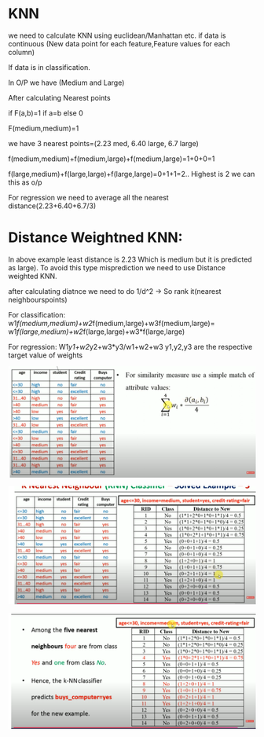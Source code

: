 # KNN

we need to calculate KNN using euclidean/Manhattan etc. if data is continuous
(New data point for each feature,Feature values for each column)

If data is in classification.

In O/P we have (Medium and Large)

After calculating Nearest points

if F(a,b)=1 if a=b else 0

F(medium,medium)=1

we have 3 nearest points=(2.23 med, 6.40 large, 6.7 large)

f(medium,medium)+f(medium,large)+f(medium,large)=1+0+0=1

f(large,medium)+f(large,large)+f(large,large)=0+1+1=2.. Highest is 2 we can this as o/p

For regression we need to average all the nearest distance(2.23+6.40+6.7/3)

# Distance Weightned KNN: 

In above example least distance is 2.23 Which is medium but it is predicted as large). To avoid this type misprediction we need to use Distance weighted KNN.

after calculating diatnce we need to do 1/d^2 -> So rank it(nearest neighbourspoints)

For classification: w1*f(medium,medium)+w2*f(medium,large)+w3f(medium,large)=
w1*f(large,medium)+w2*f(large,large)+w3*f(large,large)


For regression:
W1*y1+w2*y2+w3*y3/w1+w2+w3
y1,y2,y3 are the respective target value of weights

![Alt text](https://github.com/srirampamerla/KNN/blob/main/knn1.png?raw=true)

![Alt text](https://github.com/srirampamerla/KNN/blob/main/knn2.png?raw=true)

![Alt text](https://github.com/srirampamerla/KNN/blob/main/knn3.png?raw=true)
